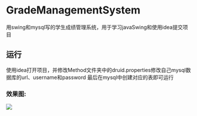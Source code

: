 # GradeManagementSystem
用swing和mysql写的学生成绩管理系统，用于学习javaSwing和使用idea提交项目

## 运行
使用idea打开项目，并修改Method文件夹中的druid.properties修改自己mysql数据库的url、username和password
最后在mysql中创建对应的表即可运行

### 效果图:
<img src="https://github.com/LitterMa-820/GradeManagementSystem/blob/master/image/%E6%95%88%E6%9E%9C%E5%9B%BE.png"></a>

